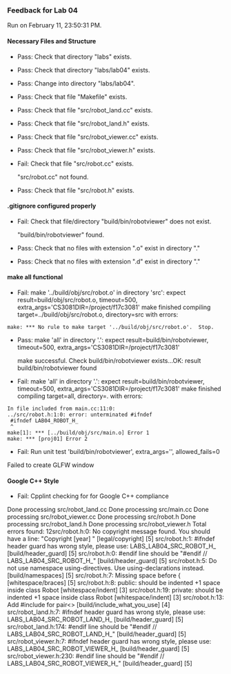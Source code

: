 ### Feedback for Lab 04

Run on February 11, 23:50:31 PM.


#### Necessary Files and Structure

+ Pass: Check that directory "labs" exists.

+ Pass: Check that directory "labs/lab04" exists.

+ Pass: Change into directory "labs/lab04".

+ Pass: Check that file "Makefile" exists.

+ Pass: Check that file "src/robot_land.cc" exists.

+ Pass: Check that file "src/robot_land.h" exists.

+ Pass: Check that file "src/robot_viewer.cc" exists.

+ Pass: Check that file "src/robot_viewer.h" exists.

+ Fail: Check that file "src/robot.cc" exists.

     "src/robot.cc" not found.

+ Pass: Check that file "src/robot.h" exists.


#### .gitignore configured properly

+ Fail: Check that file/directory "build/bin/robotviewer" does not exist.

     "build/bin/robotviewer" found.

+ Pass: Check that no files with extension ".o" exist in directory "."

+ Pass: Check that no files with extension ".d" exist in directory "."


#### make all functional

+ Fail: make '../build/obj/src/robot.o' in directory 'src': expect result=build/obj/src/robot.o, timeout=500, extra_args='CS3081DIR=/project/f17c3081'
    make finished compiling target=../build/obj/src/robot.o, directory=src with errors:

```shell
make: *** No rule to make target '../build/obj/src/robot.o'.  Stop.

```

+ Pass: make 'all' in directory '.': expect result=build/bin/robotviewer, timeout=500, extra_args='CS3081DIR=/project/f17c3081'

    make successful.
    Check build/bin/robotviewer exists...OK: result build/bin/robotviewer found

+ Fail: make 'all' in directory '.': expect result=build/bin/robotviewer, timeout=500, extra_args='CS3081DIR=/project/f17c3081'
    make finished compiling target=all, directory=. with errors:

```shell
In file included from main.cc:11:0:
../src/robot.h:1:0: error: unterminated #ifndef
 #ifndef LAB04_ROBOT_H_
 ^
make[1]: *** [../build/obj/src/main.o] Error 1
make: *** [proj01] Error 2

```

+ Fail: Run unit test 'build/bin/robotviewer', extra_args='', allowed_fails=0

Failed to create GLFW window


#### Google C++ Style

+ Fail: Cpplint checking for for Google C++ compliance

Done processing src/robot_land.cc
Done processing src/main.cc
Done processing src/robot_viewer.cc
Done processing src/robot.h
Done processing src/robot_land.h
Done processing src/robot_viewer.h
Total errors found: 12src/robot.h:0:  No copyright message found.  You should have a line: "Copyright [year] <Copyright Owner>"  [legal/copyright] [5]
src/robot.h:1:  #ifndef header guard has wrong style, please use: LABS_LAB04_SRC_ROBOT_H_  [build/header_guard] [5]
src/robot.h:0:  #endif line should be "#endif  // LABS_LAB04_SRC_ROBOT_H_"  [build/header_guard] [5]
src/robot.h:5:  Do not use namespace using-directives.  Use using-declarations instead.  [build/namespaces] [5]
src/robot.h:7:  Missing space before {  [whitespace/braces] [5]
src/robot.h:8:  public: should be indented +1 space inside class Robot  [whitespace/indent] [3]
src/robot.h:19:  private: should be indented +1 space inside class Robot  [whitespace/indent] [3]
src/robot.h:13:  Add #include <utility> for pair<>  [build/include_what_you_use] [4]
src/robot_land.h:7:  #ifndef header guard has wrong style, please use: LABS_LAB04_SRC_ROBOT_LAND_H_  [build/header_guard] [5]
src/robot_land.h:174:  #endif line should be "#endif  // LABS_LAB04_SRC_ROBOT_LAND_H_"  [build/header_guard] [5]
src/robot_viewer.h:7:  #ifndef header guard has wrong style, please use: LABS_LAB04_SRC_ROBOT_VIEWER_H_  [build/header_guard] [5]
src/robot_viewer.h:230:  #endif line should be "#endif  // LABS_LAB04_SRC_ROBOT_VIEWER_H_"  [build/header_guard] [5]

